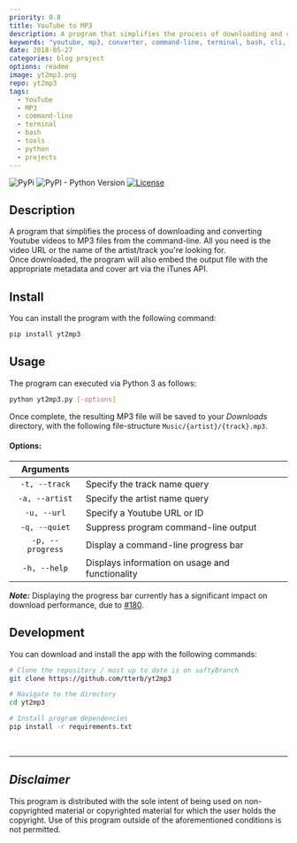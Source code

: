 ```yaml
---
priority: 0.8
title: YouTube to MP3
description: A program that simplifies the process of downloading and converting Youtube videos to MP3 files from the command-line
keywords: "youtube, mp3, converter, command-line, terminal, bash, cli, itunes, python, project, blog, github"
date: 2018-05-27
categories: blog project
options: readme
image: yt2mp3.png
repo: yt2mp3
tags:
  - YouTube
  - MP3
  - command-line
  - terminal
  - bash
  - tools
  - python
  - projects
---
```


<p class="badges">
  <img src="https://img.shields.io/pypi/v/yt2mp3.svg" alt="PyPi"/>
  <img src="https://pypip.in/py_versions/yt2mp3/badge.svg" alt="PyPI - Python Version"/>
  <a href="https://github.com/tterb/yt2mp3/blob/master/LICENSE"><img src="https://img.shields.io/github/license/tterb/yt2mp3.svg" alt="License"/></a>
</p>  

## Description  
A program that simplifies the process of downloading and converting Youtube videos to MP3 files from the command-line. All you need is the video URL or the name of the artist/track you're looking for.  
Once downloaded, the program will also embed the output file with the appropriate metadata and cover art via the iTunes API.  

## Install  
You can install the program with the following command:
```sh
pip install yt2mp3
```

## Usage  
The program can executed via Python 3 as follows:  
```sh
python yt2mp3.py [-options]
```

Once complete, the resulting MP3 file will be saved to your *Downloads* directory, with the following file-structure `Music/{artist}/{track}.mp3`.  

#### Options:  

| Arguments        |                                                  |
|:----------------:|--------------------------------------------------|
| `-t, --track`    | Specify the track name query                     |
| `-a, --artist`   | Specify the artist name query                    |
| `-u, --url`      | Specify a Youtube URL or ID                      |
| `-q, --quiet`    | Suppress program command-line output             |
| `-p, --progress` | Display a command-line progress bar              |
| `-h, --help`     | Displays information on usage and functionality  |  

***Note:*** Displaying the progress bar currently has a significant impact on download performance, due to [#180](https://github.com/nficano/pytube/issues/180).  

## Development 
You can download and install the app with the following commands:  

```sh
# Clone the repository / most up to date is on saftyBranch
git clone https://github.com/tterb/yt2mp3

# Navigate to the directory
cd yt2mp3

# Install program dependencies
pip install -r requirements.txt
```

<br>  

----

## *Disclaimer*
This program is distributed with the sole intent of being used on non-copyrighted material or copyrighted material for which the user holds the copyright. Use of this program outside of the aforementioned conditions is not permitted.  
